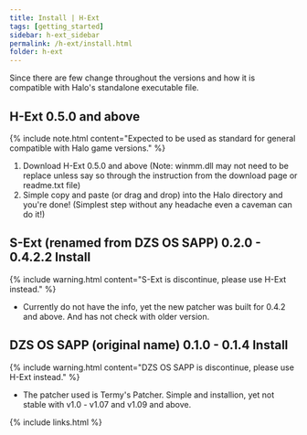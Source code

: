 ```yaml
---
title: Install | H-Ext
tags: [getting_started]
sidebar: h-ext_sidebar
permalink: /h-ext/install.html
folder: h-ext
---
```


Since there are few change throughout the versions and how it is compatible with Halo's standalone executable file. 

## H-Ext 0.5.0 and above
{% include note.html content="Expected to be used as standard for general compatible with Halo game versions." %}

 1. Download H-Ext 0.5.0 and above (Note: winmm.dll may not need to be replace unless say so through the instruction from the download page or readme.txt file)
 2. Simple copy and paste (or drag and drop) into the Halo directory and you're done! (Simplest step without any headache even a caveman can do it!)


## S-Ext (renamed from DZS OS SAPP) 0.2.0 - 0.4.2.2 Install
{% include warning.html content="S-Ext is discontinue, please use H-Ext instead." %}

 * Currently do not have the info, yet the new patcher was built for 0.4.2 and above. And has not check with older version.


## DZS OS SAPP (original name) 0.1.0 - 0.1.4 Install
{% include warning.html content="DZS OS SAPP is discontinue, please use H-Ext instead." %}

 * The patcher used is Termy's Patcher. Simple and installion, yet not stable with v1.0 - v1.07 and v1.09 and above.

{% include links.html %}
